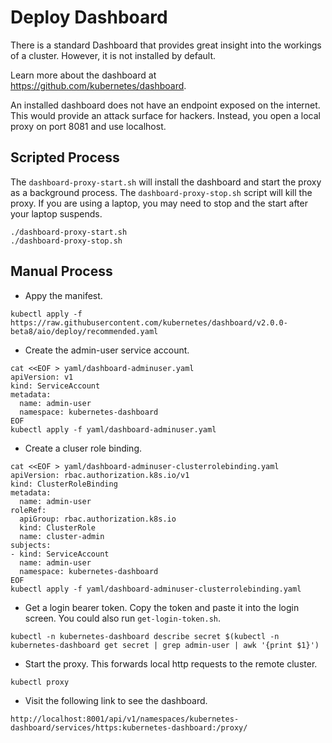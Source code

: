 # Deploy Dashboard

There is a standard Dashboard that provides great insight into the workings of a cluster. However, it is not installed by default.

Learn more about the dashboard at https://github.com/kubernetes/dashboard.

An installed dashboard does not have an endpoint exposed on the internet. This would provide an attack surface for hackers. Instead, you open a local proxy on port 8081 and use localhost.

## Scripted Process

The `dashboard-proxy-start.sh` will install the dashboard and start the proxy as a background process. The `dashboard-proxy-stop.sh` script will kill the proxy. If you are using a laptop, you may need to stop and the start after your laptop suspends. 

```
./dashboard-proxy-start.sh
./dashboard-proxy-stop.sh
```

## Manual Process

* Appy the manifest.

```
kubectl apply -f https://raw.githubusercontent.com/kubernetes/dashboard/v2.0.0-beta8/aio/deploy/recommended.yaml
```

* Create the admin-user service account.

```
cat <<EOF > yaml/dashboard-adminuser.yaml
apiVersion: v1
kind: ServiceAccount
metadata:
  name: admin-user
  namespace: kubernetes-dashboard
EOF
kubectl apply -f yaml/dashboard-adminuser.yaml
```

* Create a cluser role binding.

```
cat <<EOF > yaml/dashboard-adminuser-clusterrolebinding.yaml
apiVersion: rbac.authorization.k8s.io/v1
kind: ClusterRoleBinding
metadata:
  name: admin-user
roleRef:
  apiGroup: rbac.authorization.k8s.io
  kind: ClusterRole
  name: cluster-admin
subjects:
- kind: ServiceAccount
  name: admin-user
  namespace: kubernetes-dashboard
EOF
kubectl apply -f yaml/dashboard-adminuser-clusterrolebinding.yaml
```

* Get a login bearer token. Copy the token and paste it into the login screen. You could also run `get-login-token.sh`.

```
kubectl -n kubernetes-dashboard describe secret $(kubectl -n kubernetes-dashboard get secret | grep admin-user | awk '{print $1}')
```

* Start the proxy. This forwards local http requests to the remote cluster.

```
kubectl proxy
```

* Visit the following link to see the dashboard.

```
http://localhost:8001/api/v1/namespaces/kubernetes-dashboard/services/https:kubernetes-dashboard:/proxy/
```
